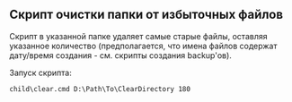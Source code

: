 ﻿
## Скрипт очистки папки от избыточных файлов

Скрипт в указанной папке удаляет самые старые файлы, оставляя указанное количество (предполагается, что имена файлов содержат дату/время создания - см. скрипты создания backup'ов).

Запуск скрипта:
```
child\clear.cmd D:\Path\To\ClearDirectory 180
```
